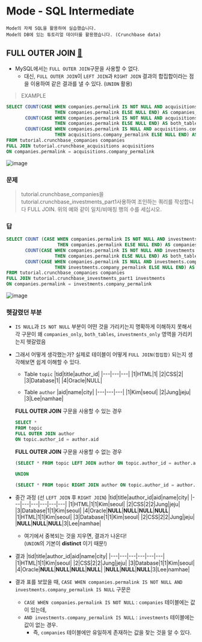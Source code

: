 # Mode - SQL Intermediate
```
Mode의 자체 SQL을 활용하여 실습했습니다.
Mode의 DB에 있는 튜토리얼 데이터를 활용했습니다. (Crunchbase data)
```
## FULL OUTER JOIN [🔗](https://mode.com/sql-tutorial/sql-full-outer-join/)
- MySQL에서는 `FULL OUTER JOIN`구문을 사용할 수 없다. 
  - 대신, 
    `FULL OUTER JOIN`이 `LEFT JOIN`과 `RIGHT JOIN` 결과의 합집합이라는 점을 이용하여 같은 결과를 낼 수 있다. (`UNION` 활용)

> EXAMPLE
```SQL
SELECT COUNT(CASE WHEN companies.permalink IS NOT NULL AND acquisitions.company_permalink IS NULL
                  THEN companies.permalink ELSE NULL END) AS companies_only,
       COUNT(CASE WHEN companies.permalink IS NOT NULL AND acquisitions.company_permalink IS NOT NULL
                  THEN companies.permalink ELSE NULL END) AS both_tables,
       COUNT(CASE WHEN companies.permalink IS NULL AND acquisitions.company_permalink IS NOT NULL
                  THEN acquisitions.company_permalink ELSE NULL END) AS acquisitions_only
FROM tutorial.crunchbase_companies companies
FULL JOIN tutorial.crunchbase_acquisitions acquisitions
ON companies.permalink = acquisitions.company_permalink
```
![image](https://user-images.githubusercontent.com/74661937/150099845-2e2a2192-3a06-4120-8149-9be9b42e3e96.png)


### 문제
> tutorial.crunchbase_companies을 tutorial.crunchbase_investments_part1사용하여 조인하는 쿼리를 작성합니다 FULL JOIN. 위의 예와 같이 일치/비매칭 행의 수를 세십시오.

### 답
```SQL
SELECT COUNT (CASE WHEN companies.permalink IS NOT NULL AND investments.company_permalink IS NULL
                   THEN companies.permalink ELSE NULL END) AS companies_only,
       COUNT(CASE WHEN companies.permalink IS NOT NULL AND investments.company_permalink IS NOT NULL
                  THEN companies.permalink ELSE NULL END) AS both_tables,
       COUNT(CASE WHEN companies.permalink IS NULL AND investments.company_permalink IS NOT NULL
                  THEN investments.company_permalink ELSE NULL END) AS investments_only
FROM tutorial.crunchbase_companies companies
FULL JOIN tutorial.crunchbase_investments_part1 investments
ON companies.permalink = investments.company_permalink
```
![image](https://user-images.githubusercontent.com/74661937/150099374-5cb0e0da-fc57-4967-9c5d-0f373810c084.png)


### 헷갈렸던 부분
- `IS NULL`과 `IS NOT NULL` 부분이 어떤 것을 가리키는지 명확하게 이해하지 못해서 각 구문이 왜 `companies_only`, `both_tables`, `investments_only` 영역을 가리키는지 헷갈렸음
- 그래서 어떻게 생각했는가? 실제로 테이블이 어떻게 `FULL JOIN(합집합)` 되는지 생각해보면 쉽게 이해할 수 있다.
  - Table `topic`
    |tid|title|author_id|
    |---|---|---|
    |1|HTML|1|
    |2|CSS|2|
    |3|Database|1|
    |4|Oracle|NULL|
  
  - Table `author`
    |aid|name|city|
    |---|---|---|
    |1|Kim|seoul|
    |2|Jung|jeju|
    |3|Lee|namhae|
    
  **FULL OUTER JOIN** 구문을 사용할 수 있는 경우
  ```sql
  SELECT *
  FROM topic
  FULL OUTER JOIN author
  ON topic.author_id = author.aid
  ```
  
  **FULL OUTER JOIN** 구문을 사용할 수 없는 경우
  ```SQL
  (SELECT * FROM topic LEFT JOIN author ON topic.author_id = author.aid)
  
  UNION
  
  (SELECT * FROM topic RIGHT JOIN author ON topic.author_id = author.aid)
  ```
  
- 중간 과정 (선 `LEFT JOIN` 후 `RIGHT JOIN`)
  |tid|title|author_id|aid|name|city|
  |---|---|---|---|---|---|
  |1|HTML|1|1|Kim|seoul|
  |2|CSS|2|2|Jung|jeju|
  |3|Database|1|1|Kim|seoul|
  |4|Oracle|**NULL**|**NULL**|**NULL**|**NULL**|
  |1|HTML|1|1|Kim|seoul|
  |3|Database|1|1|Kim|seoul|
  |2|CSS|2|2|Jung|jeju|
  |**NULL**|**NULL**|**NULL**|3|Lee|namhae|
  - 여기에서 중복되는 것을 지우면, 결과가 나온다!  <br>(`UNION`의 기본이 **distinct** 이기 때문!)

- 결과
  |tid|title|author_id|aid|name|city|
  |---|---|---|---|---|---|
  |1|HTML|1|1|Kim|seoul|
  |2|CSS|2|2|Jung|jeju|
  |3|Database|1|1|Kim|seoul|
  |4|Oracle|**NULL**|**NULL**|**NULL**|**NULL**|
  |**NULL**|**NULL**|**NULL**|3|Lee|namhae|
  
- 결과 표를 보았을 때, `CASE WHEN companies.permalink IS NOT NULL AND investments.company_permalink IS NULL` 구문은
  - `CASE WHEN companies.permalink IS NOT NULL` : `companies` 테이블에는 값이 있는데, 
  - `AND investments.company_permalink IS NULL` : `investments` 테이블에는 값이 없는 경우.
    - 즉, `companies` 테이블에만 유일하게 존재하는 값을 찾는 것을 알 수 있다.
  
  
  
  
